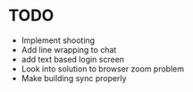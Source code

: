 # TODO
* Implement shooting
* Add line wrapping to chat
* add text based login screen
* Look into solution to browser zoom problem
* Make building sync properly
